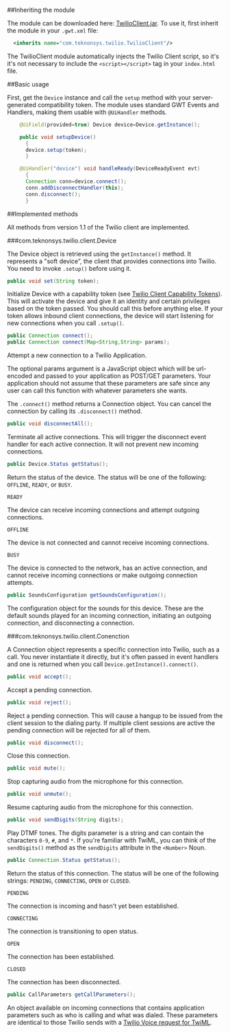 ##Inheriting the module

The module can be downloaded here: [TwilioClient.jar](http://public.teknonsys.com/TwilioClient.jar). To use it, first inherit the module in your `.gwt.xml` file:

```xml 
  <inherits name="com.teknonsys.twilio.TwilioClient"/>
```

The TwilioClient module automatically injects the Twilio Client script, so it's it's not necessary to include the `<script></script>` tag in your `index.html` file.

##Basic usage

First, get the `Device` instance and call the `setup` method with your server-generated compatibility token. The module uses standard GWT Events and Handlers, making them usable with `@UiHandler` methods.

```java
    @UiField(provided=true) Device device=Device.getInstance();

    public void setupDevice()
      {
	  device.setup(token);
      }

    @UiHandler("device") void handleReady(DeviceReadyEvent evt)
      {
	  Connection conn=device.connect();
	  conn.addDisconnectHandler(this);
	  conn.disconnect();
      }
```

##Implemented methods

All methods from version 1.1 of the Twilio client are implemented.

###com.teknonsys.twilio.client.Device

The Device object is retrieved using the `getInstance()` method. It represents a "soft device”, the client that provides connections into Twilio. You need to invoke `.setup()` before using it.

```java
public void set(String token);
```

Initialize Device with a capability token (see [Twilio Client Capability Tokens](http://www.twilio.com/docs/client/capability-tokens)). This will activate the device and give it an identity and certain privileges based on the token passed. You should call this before anything else. If your token allows inbound client connections, the device will start listening for new connections when you call `.setup()`.

```java
public Connection connect();
public Connection connect(Map<String,String> params);
```

Attempt a new connection to a Twilio Application.

The optional params argument is a JavaScript object which will be url-encoded and passed to your application as POST/GET parameters. Your application should not assume that these parameters are safe since any user can call this function with whatever parameters she wants.

The `.connect()` method returns a Connection object. You can cancel the connection by calling its `.disconnect()` method.

```java
public void disconnectAll();
```

Terminate all active connections. This will trigger the disconnect event handler for each active connection. It will not prevent new incoming connections.

```java
public Device.Status getStatus();
```

Return the status of the device. The status will be one of the following: `OFFLINE`, `READY`, or `BUSY`.

`READY`

The device can receive incoming connections and attempt outgoing connections.

`OFFLINE`

The device is not connected and cannot receive incoming connections.

`BUSY`

The device is connected to the network, has an active connection, and cannot receive incoming connections or make outgoing connection attempts.

```java
public SoundsConfiguration getSoundsConfiguration();
```

The configuration object for the sounds for this device. These are the default sounds played for an incoming connection, initiating an outgoing connection, and disconnecting a connection.

###com.teknonsys.twilio.client.Conenction

A Connection object represents a specific connection into Twilio, such as a call. You never instantiate it directly, but it's often passed in event handlers and one is returned when you call `Device.getInstance().connect()`.

```java
public void accept();
```

Accept a pending connection.

```java
public void reject();
```

Reject a pending connection. This will cause a hangup to be issued from the client session to the dialing party. If multiple client sessions are active the pending connection will be rejected for all of them.

```java
public void disconnect();
```

Close this connection.

```java
public void mute();
```

Stop capturing audio from the microphone for this connection.

```java
public void unmute();
```

Resume capturing audio from the microphone for this connection.

```java
public void sendDigits(String digits);
```

Play DTMF tones. The digits parameter is a string and can contain the characters `0-9`, `#`, and `*`. If you're familiar with TwiML, you can think of the `sendDigits()` method as the `sendDigits` attribute in the `<Number>` Noun.

```java
public Connection.Status getStatus();
```

Return the status of this connection. The status will be one of the following strings: `PENDING`, `CONNECTING`, `OPEN` or `CLOSED`.

`PENDING`

The connection is incoming and hasn't yet been established.

`CONNECTING`

The connection is transitioning to open status.

`OPEN`

The connection has been established.

`CLOSED`

The connection has been disconnected.

```java
public CallParameters getCallParameters();
```

An object available on incoming connections that contains application parameters such as who is calling and what was dialed. These parameters are identical to those Twilio sends with a [Twilio Voice request for TwiML](http://www.twilio.com/docs/api/twiml/twilio_request#synchronous).